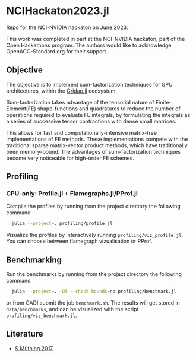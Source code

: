 # NCIHackaton2023.jl

Repo for the NCI-NVIDIA hackaton on June 2023.

This work was completed in part at the NCI-NVIDIA hackaton, part of the Open Hackathons program. The authors would like to acknowledge OpenACC-Standard.org for their support.

## Objective

The objective is to implement sum-factorization techniques for GPU architectures, within
the [Gridap.jl](https://github.com/gridap/Gridap.jl) ecosystem.

Sum-factorization takes advantage of the tensorial nature of Finite-Element(FE) shape-functions
and quadratures to reduce the number of operations required to evaluate FE integrals, by formulating the
integrals as a series of successive tensor contractions with dense small matrices.

This allows for fast and computationally-intensive matrix-free implementations of FE methods.
These implementations compete with the traditional sparse matrix-vector product methods, which
have traditionally been memory-bound. The advantages of sum-factorization techniques become
very noticeable for high-order FE schemes.

## Profiling

### CPU-only: Profile.jl + Flamegraphs.jl/PProf.jl

Compile the profiles by running from the project directory the following command

```bash
  julia --project=. profiling/profile.jl
```

Visualize the profiles by interactively running `profiling/viz_profile.jl`. You can choose between flamegraph vizualisation or PProf.

## Benchmarking

Run the benchmarks by running from the project directory the following command

```bash
  julia --project=. -O3 --check-bounds=no profiling/benchmark.jl
```

or from GADI submit the job `benchmark.sh`.
The results will get stored in `data/benchmarks`, and can be visualized with the script `profiling/viz_benchmark.jl`.

## Literature

- [S.Müthing 2017](https://arxiv.org/abs/1711.10885)
